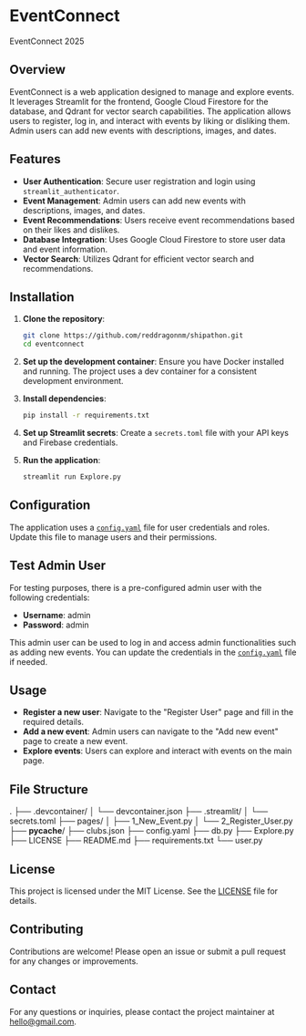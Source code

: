 # EventConnect

EventConnect 2025

## Overview

EventConnect is a web application designed to manage and explore events. It leverages Streamlit for the frontend, Google Cloud Firestore for the database, and Qdrant for vector search capabilities. The application allows users to register, log in, and interact with events by liking or disliking them. Admin users can add new events with descriptions, images, and dates.

## Features

- **User Authentication**: Secure user registration and login using `streamlit_authenticator`.
- **Event Management**: Admin users can add new events with descriptions, images, and dates.
- **Event Recommendations**: Users receive event recommendations based on their likes and dislikes.
- **Database Integration**: Uses Google Cloud Firestore to store user data and event information.
- **Vector Search**: Utilizes Qdrant for efficient vector search and recommendations.

## Installation

1. **Clone the repository**:

   ```sh
   git clone https://github.com/reddragonnm/shipathon.git
   cd eventconnect
   ```

2. **Set up the development container**:
   Ensure you have Docker installed and running. The project uses a dev container for a consistent development environment.

3. **Install dependencies**:

   ```sh
   pip install -r requirements.txt
   ```

4. **Set up Streamlit secrets**:
   Create a `secrets.toml` file with your API keys and Firebase credentials.

5. **Run the application**:
   ```sh
   streamlit run Explore.py
   ```

## Configuration

The application uses a [`config.yaml`](config.yaml) file for user credentials and roles. Update this file to manage users and their permissions.

## Test Admin User

For testing purposes, there is a pre-configured admin user with the following credentials:

- **Username**: admin
- **Password**: admin

This admin user can be used to log in and access admin functionalities such as adding new events. You can update the credentials in the [`config.yaml`](config.yaml) file if needed.

## Usage

- **Register a new user**: Navigate to the "Register User" page and fill in the required details.
- **Add a new event**: Admin users can navigate to the "Add new event" page to create a new event.
- **Explore events**: Users can explore and interact with events on the main page.

## File Structure

.
├── .devcontainer/
│ └── devcontainer.json
├── .streamlit/
│ └── secrets.toml
├── pages/
│ ├── 1_New_Event.py
│ └── 2_Register_User.py
├── **pycache**/
├── clubs.json
├── config.yaml
├── db.py
├── Explore.py
├── LICENSE
├── README.md
├── requirements.txt
└── user.py

## License

This project is licensed under the MIT License. See the [LICENSE](LICENSE) file for details.

## Contributing

Contributions are welcome! Please open an issue or submit a pull request for any changes or improvements.

## Contact

For any questions or inquiries, please contact the project maintainer at hello@gmail.com.
